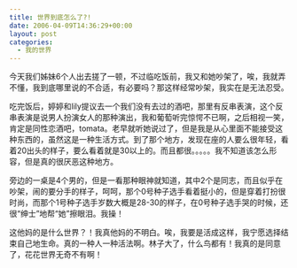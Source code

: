 ```yaml
---
title: 世界到底怎么了?!
date: 2006-04-09T14:36:29+00:00
layout: post
categories:
  - 我的世界
---
```


今天我们姊妹6个人出去搓了一顿，不过临吃饭前，我又和她吵架了，唉，我就弄不懂，我到底哪里说的不合适，有必要吗？那这样经常吵架，我实在是无法忍受。

吃完饭后，婷婷和lily提议去一个我们没有去过的酒吧，那里有反串表演，这个反串表演是说男人扮演女人的那种演出，我和葡萄听完惊愕不已啊，之后相视一笑，肯定是同性恋酒吧，tomata。老早就听她说过了，但是我是从心里面不能接受这种东西的，虽然这是一种生活方式。到了那个地方，发现在座的人要么很年轻，看着20出头的样子，要么看着就是30以上的。而且都很。。。。。我不知道该怎么形容，但是真的很厌恶这种地方。

旁边的一桌是4个男的，但是一看那种眼神就知道，其中2个是同志，而且似乎在吵架，闹的要分手的样子，呵呵，那个0号种子选手看着挺小的，但是穿着打扮很时尚，而那个1号种子选手岁数大概是28-30的样子，在0号种子选手哭的时候，还很“绅士”地帮“她”擦眼泪。我操！

这他妈的是什么世界？！我真他妈的不明白。唉，我要是活成这样，我宁愿选择结束自己地生命。真的一种人一种活法啊。林子大了，什么鸟都有！我真的是同意了，花花世界无奇不有啊！